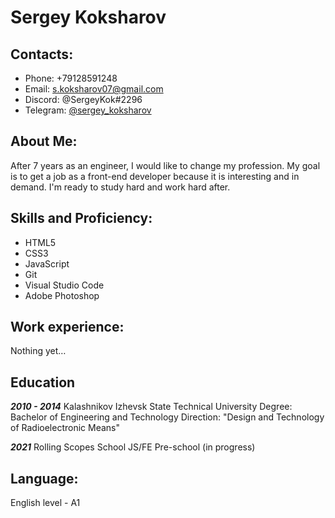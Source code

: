 # Sergey Koksharov

## Contacts:

* Phone: +79128591248
* Email: s.koksharov07@gmail.com
* Discord: @SergeyKok#2296
* Telegram: [@sergey_koksharov](https://t.me/sergey_koksharov "link telegram")

## About Me:
After 7 years as an engineer, I would like to change my profession. My goal is to get a job as a front-end developer because it is interesting and in demand. I'm ready to study hard and work hard after.

## Skills and Proficiency:

* HTML5
* CSS3
* JavaScript
* Git
* Visual Studio Code
* Adobe Photoshop

## Work experience:

Nothing yet…

## Education

**_2010 - 2014_**
Kalashnikov Izhevsk State Technical University
Degree: Bachelor of Engineering and Technology
Direction: "Design and Technology of Radioelectronic Means"

**_2021_**
Rolling Scopes School
JS/FE Pre-school (in progress)

## Language:

English level - A1
